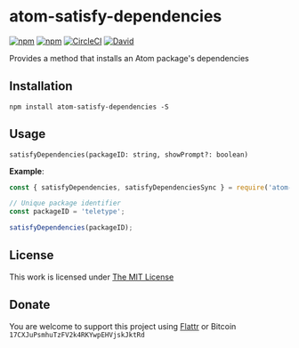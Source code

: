 # atom-satisfy-dependencies

[![npm](https://flat.badgen.net/npm/license/atom-satisfy-dependencies)](https://www.npmjs.org/package/atom-satisfy-dependencies)
[![npm](https://flat.badgen.net/npm/v/atom-satisfy-dependencies)](https://www.npmjs.org/package/atom-satisfy-dependencies)
[![CircleCI](https://flat.badgen.net/circleci/github/idleberg/node-atom-satisfy-dependencies)](https://circleci.com/gh/idleberg/node-atom-satisfy-dependencies)
[![David](https://flat.badgen.net/david/dep/idleberg/node-atom-satisfy-dependencies)](https://david-dm.org/idleberg/node-atom-satisfy-dependencies)

Provides a method that installs an Atom package's dependencies

## Installation

`npm install atom-satisfy-dependencies -S`

## Usage

`satisfyDependencies(packageID: string, showPrompt?: boolean)`

**Example**:

```js
const { satisfyDependencies, satisfyDependenciesSync } = require('atom-satisfy-dependencies');

// Unique package identifier
const packageID = 'teletype';

satisfyDependencies(packageID);
```

## License

This work is licensed under [The MIT License](https://opensource.org/licenses/MIT)

## Donate

You are welcome to support this project using [Flattr](https://flattr.com/submit/auto?user_id=idleberg&url=https://github.com/idleberg/node-atom-satisfy-dependencies) or Bitcoin `17CXJuPsmhuTzFV2k4RKYwpEHVjskJktRd`
